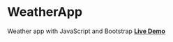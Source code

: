 # WeatherApp
Weather app with JavaScript and Bootstrap **[Live Demo](https://weather-geiel-app.netlify.app)**
